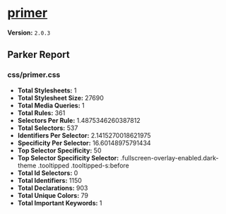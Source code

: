 # [primer]( http://primercss.io )

**Version:** `2.0.3`

## Parker Report

### css/primer.css

- **Total Stylesheets:** 1
- **Total Stylesheet Size:** 27690
- **Total Media Queries:** 1
- **Total Rules:** 361
- **Selectors Per Rule:** 1.4875346260387812
- **Total Selectors:** 537
- **Identifiers Per Selector:** 2.1415270018621975
- **Specificity Per Selector:** 16.60148975791434
- **Top Selector Specificity:** 50
- **Top Selector Specificity Selector:** .fullscreen-overlay-enabled.dark-theme .tooltipped .tooltipped-s:before
- **Total Id Selectors:** 0
- **Total Identifiers:** 1150
- **Total Declarations:** 903
- **Total Unique Colors:** 79
- **Total Important Keywords:** 1
